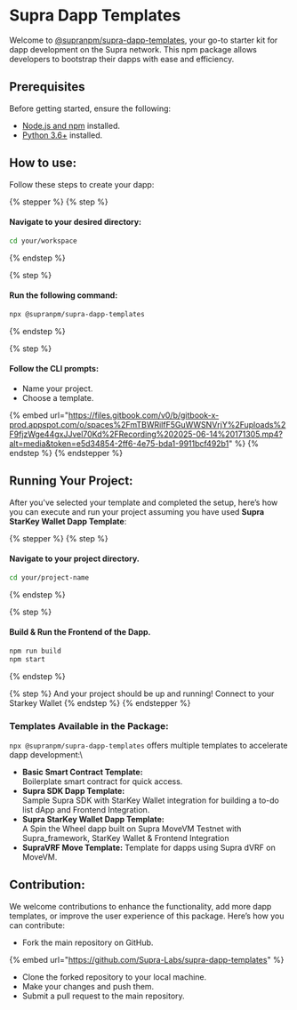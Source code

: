 # Supra Dapp Templates

Welcome to [@supranpm/supra-dapp-templates](https://www.npmjs.com/package/@supranpm/supra-dapp-templates), your go-to starter kit for dapp development on the Supra network. This npm package allows developers to bootstrap their dapps with ease and efficiency.

## Prerequisites

Before getting started, ensure the following:

* [Node.js and npm](https://nodejs.org/en) installed.
* [Python 3.6+](https://www.python.org/) installed.

## How to use:

Follow these steps to create your dapp:

{% stepper %}
{% step %}
#### Navigate to your desired directory:

```sh
cd your/workspace
```
{% endstep %}

{% step %}
#### Run the following command:

```sh
npx @supranpm/supra-dapp-templates
```
{% endstep %}

{% step %}
#### Follow the CLI prompts:

* Name your project.
* Choose a template.

{% embed url="https://files.gitbook.com/v0/b/gitbook-x-prod.appspot.com/o/spaces%2FmTBWRilfF5GuWWSNVrjY%2Fuploads%2F9fjzWge44gxJJvel70Kd%2FRecording%202025-06-14%20171305.mp4?alt=media&token=e5d34854-2ff6-4e75-bda1-9911bcf492b1" %}
{% endstep %}
{% endstepper %}

## Running Your Project:

After you've selected your template and completed the setup, here’s how you can execute and run your project assuming you have used **Supra StarKey Wallet Dapp Template**:

{% stepper %}
{% step %}
#### Navigate to your project directory.

```bash
cd your/project-name
```
{% endstep %}

{% step %}
#### Build & Run the Frontend of the Dapp.

```bash
npm run build
npm start
```
{% endstep %}

{% step %}
And your project should be up and running! Connect to your Starkey Wallet
{% endstep %}
{% endstepper %}

### Templates Available in the Package:

`npx @supranpm/supra-dapp-templates` offers multiple templates to accelerate dapp development:\\

* **Basic Smart Contract Template:**\
  Boilerplate smart contract for quick access.
* **Supra SDK Dapp Template:**\
  Sample Supra SDK with StarKey Wallet integration for building a to-do list dApp and Frontend Integration.
* **Supra StarKey Wallet Dapp Template:**\
  A Spin the Wheel dapp built on Supra MoveVM Testnet with Supra\_framework, StarKey Wallet & Frontend Integration
* **SupraVRF Move Template:** Template for dapps using Supra dVRF on MoveVM.

## Contribution:

We welcome contributions to enhance the functionality, add more dapp templates, or improve the user experience of this package. Here’s how you can contribute:

* Fork the main repository on GitHub.

{% embed url="https://github.com/Supra-Labs/supra-dapp-templates" %}

* Clone the forked repository to your local machine.
* Make your changes and push them.
* Submit a pull request to the main repository.
